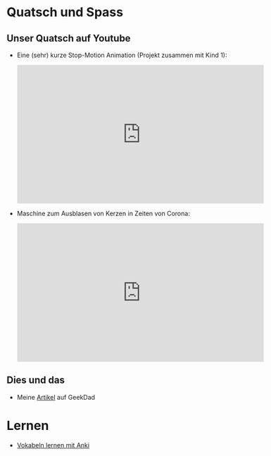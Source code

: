 # Quatsch und Spass

## Unser Quatsch auf Youtube

- Eine (sehr) kurze Stop-Motion Animation (Projekt zusammen mit Kind 1): 

  <iframe width="560" height="315" src="https://www.youtube.com/embed/MOntUaBxvHY" frameborder="0" allow="autoplay; encrypted-media" allowfullscreen></iframe>

- Maschine zum Ausblasen von Kerzen in Zeiten von Corona:

  <iframe width="560" height="315" src="https://www.youtube.com/watch?v=Ek1jqPhkv-c" frameborder="0" allow="autoplay; encrypted-media" allowfullscreen></iframe>

## Dies und das

- Meine [Artikel](https://geekdad.com/author/berndgrobauer/) auf GeekDad

# Lernen

- [Vokabeln lernen mit Anki](http://www.krakel.de/anki_fuer_schueler/)
